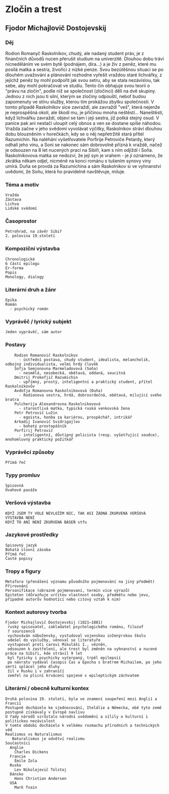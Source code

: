 # Zločin a trest
## Fjodor Michajlovič Dostojevskij
 ### Děj
  Rodion Romanyč Raskolnikov, chudý, ale nadaný student práv, je z finančních důvodů nucen přerušit studium na univerzitě. Dlouhou dobu tráví nicneděláním ve svém bytě (podnájem, díra...) a je živ z peněz, které mu posílá matka a sestra, živořící z nízké penze. Svou bezútěšnou situaci se po dlouhém uvažování a plánování rozhodne vyřešit vraždou staré lichvářky, z jejíchž peněz by mohl podpořit jak svou setru, aby se stala nezávislou, tak sebe, aby mohl pokračovat ve studiu. Tento čin obhajuje svou teorií o "právu na zločin", podle níž se společnost (zločinci) dělí na dvě skupiny. Jednou z nich jsou ti silní, kterým se zločiny odpouští, neboť budou zapomenuty ve stínu služby, kterou tím prokážou zbytku společnosti. V tomto případě Raskolnikov sice zavraždí, ale zavraždí "veš", která nejenže je neprospěšná okolí, ale škodí mu, je příčinou mnoha neštěstí... Naneštěstí, když lichvářku zavraždí, objeví se tam i její sestra, již potká stejný osud. V panice pak ani nestačí uloupit celý obnos a ven se dostane spíše náhodou. Vražda začne v jeho svědomí vyvolávat výčitky, Raskolnikov stráví dlouhou dobu blouzněním v horečkách, kdy se o něj nepřetržitě stará přítel Razumichin. 
        Na naléhání vyšetřovatele Porfirije Petroviče Petardy, který odhalí jeho vinu, a Soni se nakonec sám dobrovolně přizná k vraždě, načež je odsouzen na 8 let nucených prací na Sibiři, kam s ním odjíždí i Soňa. Raskolnikovova matka se nedozví, že její syn je vrahem - je jí oznámeno, že zkrátka někam odjel, nicméně na konci románu s tušením synovy viny umírá. Duňa se provdá za Razumichina a sám Raskolnikov si ve vyhnanství uvědomí, že Soňu, která ho pravidelně navštěvuje, miluje.
### Téma a motiv
    Vražda
    Zástava
    Lichva
    Lidské svědomí
### Časoprostor
    Petrohrad, na závěr Sibiř
    2. polovina 19.století
### Kompoziční výstavba
    Chronologické
    6 částí epilogu
    Er-forma
    Popis
    Monology, dialogy
### Literární druh a žánr
    Epika
    Román
      - psychický román
### Vyprávěč / lyrický subjekt
    Jeden vyprávěč, sám autor
### Postavy
        Rodion Romanovič Raskolnikov
          - ústřední postava, chudý student, idealista, melancholik, odbojný individualista, velmi hrdý člověk
        Sofja Semjonovna Marmeladovová (Soňa)
          - nesmělá, nesobecká, obětavá, oddaná, soucitná
        Dmitrij Prokofjič Razumichin
          - upřímný, prostý, inteligentní a praktický student, přítel Raskolnikovův
        Avdoťja Romanovna Raskolnikovová (Duňa)
          - Rodionova sestra, hrdá, dobrosrdečná, obětavá, milující svého bratra
        Pulcherija Alexandrovna Raskolnikovová
          - starostlivá matka, typická ruská venkovská žena
        Petr Petrovič Lužin
          - egoista, honba za kariérou, prospěchář, intrikář
        Arkadij Ivanovič Svidrigajlov
          - bohatý prostopášník
        Porfirij Petrovič
          - inteligentní, důvtipný policista (resp. vyšetřující soudce), mnohomluvný praktický požitkář 
### Vyprávěcí způsoby
    Přímá řeč
### Typy promluv
    Spisovná
    Úvahové pasáže
### Veršová výstavba
    KDYŽ JSEM TY VOLE NEVLOŽÍM NIC, TAK ASI ŽÁDNÁ ZKURVENÁ VERŠOVÁ VÝSTAVBA NENÍ
    KDYŽ TO ANI NENÍ ZKURVENÁ BÁSEŇ stfu
### Jazykové prostředky
    Spisovný jazyk
    Bohatá slovní zásoba
    Přímá řeč
    Časté popisy
### Tropy a figury
    Metafora (přenášení významu původního pojmenování na jiný předmět)
    Přirovnání
    Personifikace (obrazné pojmenovaní, termín více výrazů)
    Epiteton (důrazňuje určitou vlastnost osoby, předmětu nebo jevu, případně autorův hodnotící nebo citový vztah k nim)
### Kontext autorovy tvorba
    Fjodor Michajlovič Dostojevskij (1821–1881)
     ruský spisovatel, zakladatel psychologického románu, filozof
     7 sourozenců
     vychováván nábožensky, vystudoval vojenskou inženýrskou školu
     odešel do výslužby, věnoval se literatuře
     vystupoval proti carovi Mikuláši I., vězněn, 
     odsouzen k zastřelení, ale trest byl změněn na vyhnanství a nucené práce na Sibiři, kde strávil 9 let
     byl fyzicky i psychicky vyčerpaný, trpěl epilepsií
     po návratu vydával časopis Čas a Epocha s bratrem Michailem, po jeho smrti splácel jeho dluhy
     žil v Rusku i v zahraničí
     zemřel na plicní krvácení spojené s epileptickým záchvatem 
### Literární / obecně kulturní kontex
    Druhá polovina 19. století, byla ve znamení soupeření mezi Anglií a Francií
    Postupně docházelo ke sjednocování, Itelálie a Německa, obě tyto země postupně získávaly v Evropě navlivu
    U řady národů vzrůstalo národní uvědomění a sílily o kulturní i politickou nezávislost
    V tomto období docházelo k velkému rozmachu přírodních a technických věd
    Realismus vs Naturalismus
       Naturalismus je odvětví realismu
    Součastníci
      Anglie
        Charles Dickens
      Francie
        Émile Zola
      Rusko
        Lev Nikolajevič Tolstoj
      Dánsko
        Hans Christian Andersen
      USA
        Mark Tvain
